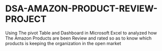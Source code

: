 # DSA-AMAZON-PRODUCT-REVIEW-PROJECT
Using The pivot Table and Dashboard in Microsoft Excel to analyzed how The Amazon Products are been Review and rated so as to know which products is keeping the organization in the open market
